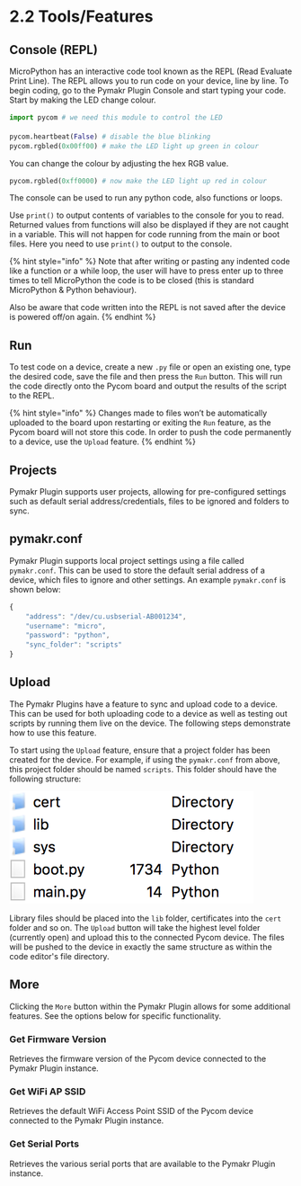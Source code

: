 # 2.2 Tools/Features

## Console \(REPL\)

MicroPython has an interactive code tool known as the REPL \(Read Evaluate Print Line\). The REPL allows you to run code on your device, line by line. To begin coding, go to the Pymakr Plugin Console and start typing your code. Start by making the LED change colour.

```python
import pycom # we need this module to control the LED

pycom.heartbeat(False) # disable the blue blinking
pycom.rgbled(0x00ff00) # make the LED light up green in colour
```

You can change the colour by adjusting the hex RGB value.

```python
pycom.rgbled(0xff0000) # now make the LED light up red in colour
```

The console can be used to run any python code, also functions or loops.

Use `print()` to output contents of variables to the console for you to read. Returned values from functions will also be displayed if they are not caught in a variable. This will not happen for code running from the main or boot files. Here you need to use `print()` to output to the console.

{% hint style="info" %}
Note that after writing or pasting any indented code like a function or a while loop, the user will have to press enter up to three times to tell MicroPython the code is to be closed \(this is standard MicroPython & Python behaviour\).

Also be aware that code written into the REPL is not saved after the device is powered off/on again.
{% endhint %}

## Run

To test code on a device, create a new `.py` file or open an existing one, type the desired code, save the file and then press the `Run` button. This will run the code directly onto the Pycom board and output the results of the script to the REPL.

{% hint style="info" %}
Changes made to files won’t be automatically uploaded to the board upon restarting or exiting the `Run` feature, as the Pycom board will not store this code. In order to push the code permanently to a device, use the `Upload` feature.
{% endhint %}

## Projects

Pymakr Plugin supports user projects, allowing for pre-configured settings such as default serial address/credentials, files to be ignored and folders to sync.

## pymakr.conf

Pymakr Plugin supports local project settings using a file called `pymakr.conf`. This can be used to store the default serial address of a device, which files to ignore and other settings. An example `pymakr.conf` is shown below:

```javascript
{
    "address": "/dev/cu.usbserial-AB001234",
    "username": "micro",
    "password": "python",
    "sync_folder": "scripts"
}
```

## Upload

The Pymakr Plugins have a feature to sync and upload code to a device. This can be used for both uploading code to a device as well as testing out scripts by running them live on the device. The following steps demonstrate how to use this feature.

To start using the `Upload` feature, ensure that a project folder has been created for the device. For example, if using the `pymakr.conf` from above, this project folder should be named `scripts`. This folder should have the following structure:

![](../.gitbook/assets/mp-filestructure.png)

Library files should be placed into the `lib` folder, certificates into the `cert` folder and so on. The `Upload` button will take the highest level folder \(currently open\) and upload this to the connected Pycom device. The files will be pushed to the device in exactly the same structure as within the code editor's file directory.

## More

Clicking the `More` button within the Pymakr Plugin allows for some additional features. See the options below for specific functionality.

### Get Firmware Version

Retrieves the firmware version of the Pycom device connected to the Pymakr Plugin instance.

### Get WiFi AP SSID

Retrieves the default WiFi Access Point SSID of the Pycom device connected to the Pymakr Plugin instance.

### Get Serial Ports

Retrieves the various serial ports that are available to the Pymakr Plugin instance.

